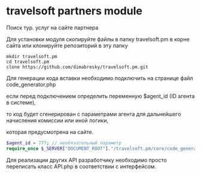 # travelsoft partners module
Поиск тур. услуг на сайте партнера

Для установки модуля скопируйте файлы в папку travelsoft.pm в корне сайта или клонируйте репозиторий в эту папку
```
mkdir travelsoft.pm
cd travelsoft.pm
clone https://github.com/dimabresky/travelsoft.pm.git
```

Для генерации кода вставки необходимо подключить на странице файл code_generator.php

если перед подключением определить переменную $agent_id (ID агента в системе),

то код будет сгенерирован с параметрами агента для дальнейшего начисления комиссии или иной логики,

которая предусмотрена на сайте.
```php
$agent_id = 777; // необязательный параметр
require_once $_SERVER["DOCUMENT_ROOT"]."/travelsoft.pm/core/code_generator.php";
```

Для реализации других API разработчику необходимо просто переписать класс API.php в соответствии с интерфейсом. 

